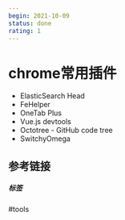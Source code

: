 ```yaml
---
begin: 2021-10-09
status: done
rating: 1
---
```


# chrome常用插件

- ElasticSearch Head
- FeHelper
- OneTab Plus
- Vue.js devtools
- Octotree - GitHub code tree
- SwitchyOmega


## 参考链接




##### 标签
#tools 
